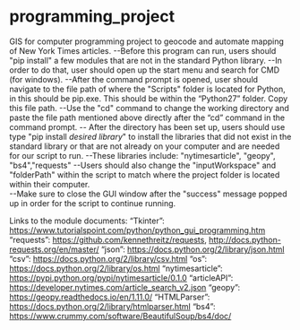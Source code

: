 # programming_project
GIS for computer programming project to geocode and automate mapping of New York Times articles.
--Before this program can run, users should "pip install" a few modules that are not in the standard Python library. 
--In order to do that, user should open up the start menu and search for CMD (for windows). 
--After the command prompt is opened, user should navigate to the file path of where the "Scripts" folder is located for Python, in this should be pip.exe. This should be within the “Python27” folder. Copy this file path. 
--Use the "cd" command to change the working directory and paste the file path mentioned above directly after the “cd” command in the command prompt. 
-- After the directory has been set up, users should use type "pip install *desired library*" to install the libraries that did not exist in the standard library or that are not already on your computer and are needed for our script to run.
--These libraries include: "nytimesarticle", "geopy", "bs4","requests"
--Users should also change the "inputWorkspace" and "folderPath" within the script to match where the project folder is located within their computer.  
--Make sure to close the GUI window after the "success" message popped up in order for the script to continue running.

Links to the module documents: 
“Tkinter”: https://www.tutorialspoint.com/python/python_gui_programming.htm 
“requests”: https://github.com/kennethreitz/requests, http://docs.python-requests.org/en/master/
“json”: https://docs.python.org/2/library/json.html
“csv”: https://docs.python.org/2/library/csv.html
“os”: https://docs.python.org/2/library/os.html 
“nytimesarticle”: https://pypi.python.org/pypi/nytimesarticle/0.1.0
“articleAPI”: https://developer.nytimes.com/article_search_v2.json
“geopy”: https://geopy.readthedocs.io/en/1.11.0/
“HTMLParser”: https://docs.python.org/2/library/htmlparser.html
“bs4”: https://www.crummy.com/software/BeautifulSoup/bs4/doc/

